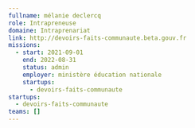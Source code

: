 ```yaml
---
fullname: mélanie declercq
role: Intrapreneuse
domaine: Intraprenariat
link: http://devoirs-faits-communaute.beta.gouv.fr
missions:
  - start: 2021-09-01
    end: 2022-08-31
    status: admin
    employer: ministère éducation nationale
    startups:
      - devoirs-faits-communaute
startups:
  - devoirs-faits-communaute
teams: []
---
```

